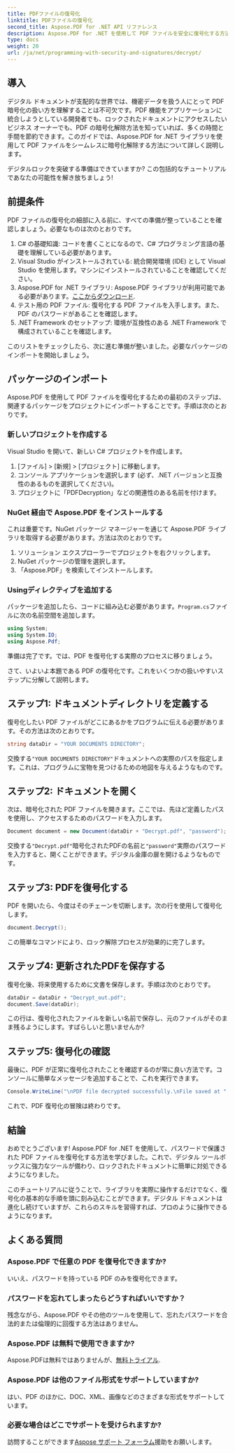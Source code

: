 ```yaml
---
title: PDFファイルの復号化
linktitle: PDFファイルの復号化
second_title: Aspose.PDF for .NET API リファレンス
description: Aspose.PDF for .NET を使用して PDF ファイルを安全に復号化する方法を学びます。ステップバイステップのガイダンスを利用して、ドキュメント管理スキルを強化します。
type: docs
weight: 20
url: /ja/net/programming-with-security-and-signatures/decrypt/
---
```

## 導入

デジタル ドキュメントが支配的な世界では、機密データを扱う人にとって PDF 暗号化の扱い方を理解することは不可欠です。PDF 機能をアプリケーションに統合しようとしている開発者でも、ロックされたドキュメントにアクセスしたいビジネス オーナーでも、PDF の暗号化解除方法を知っていれば、多くの時間と手間を節約できます。このガイドでは、Aspose.PDF for .NET ライブラリを使用して PDF ファイルをシームレスに暗号化解除する方法について詳しく説明します。 

デジタルロックを突破する準備はできていますか? この包括的なチュートリアルであなたの可能性を解き放ちましょう!

## 前提条件

PDF ファイルの復号化の細部に入る前に、すべての準備が整っていることを確認しましょう。必要なものは次のとおりです。

1. C# の基礎知識: コードを書くことになるので、C# プログラミング言語の基礎を理解している必要があります。
2. Visual Studio がインストールされている: 統合開発環境 (IDE) として Visual Studio を使用します。マシンにインストールされていることを確認してください。
3.  Aspose.PDF for .NET ライブラリ: Aspose.PDF ライブラリが利用可能である必要があります。[ここからダウンロード](https://releases.aspose.com/pdf/net/).
4. テスト用の PDF ファイル: 復号化する PDF ファイルを入手します。また、PDF のパスワードがあることを確認します。 
5. .NET Framework のセットアップ: 環境が互換性のある .NET Framework で構成されていることを確認します。

このリストをチェックしたら、次に進む準備が整いました。必要なパッケージのインポートを開始しましょう。

## パッケージのインポート

Aspose.PDF を使用して PDF ファイルを復号化するための最初のステップは、関連するパッケージをプロジェクトにインポートすることです。手順は次のとおりです。

### 新しいプロジェクトを作成する

Visual Studio を開いて、新しい C# プロジェクトを作成します。

1. [ファイル] > [新規] > [プロジェクト] に移動します。
2. コンソール アプリケーションを選択します (必ず、.NET バージョンと互換性のあるものを選択してください)。
3. プロジェクトに「PDFDecryption」などの関連性のある名前を付けます。

### NuGet 経由で Aspose.PDF をインストールする

これは重要です。NuGet パッケージ マネージャーを通じて Aspose.PDF ライブラリを取得する必要があります。方法は次のとおりです。

1. ソリューション エクスプローラーでプロジェクトを右クリックします。
2. NuGet パッケージの管理を選択します。
3. 「Aspose.PDF」を検索してインストールします。

### Usingディレクティブを追加する

パッケージを追加したら、コードに組み込む必要があります。`Program.cs`ファイルに次の名前空間を追加します。

```csharp
using System;
using System.IO;
using Aspose.Pdf;
```

準備は完了です。では、PDF を復号化する実際のプロセスに移りましょう。

さて、いよいよ本題である PDF の復号化です。これをいくつかの扱いやすいステップに分解して説明します。

## ステップ1: ドキュメントディレクトリを定義する

復号化したい PDF ファイルがどこにあるかをプログラムに伝える必要があります。その方法は次のとおりです。

```csharp
string dataDir = "YOUR DOCUMENTS DIRECTORY";
```

交換する`"YOUR DOCUMENTS DIRECTORY"`ドキュメントへの実際のパスを指定します。これは、プログラムに宝物を見つけるための地図を与えるようなものです。

## ステップ2: ドキュメントを開く

次は、暗号化された PDF ファイルを開きます。ここでは、先ほど定義したパスを使用し、アクセスするためのパスワードを入力します。

```csharp
Document document = new Document(dataDir + "Decrypt.pdf", "password");
```

交換する`"Decrypt.pdf"`暗号化されたPDFの名前と`"password"`実際のパスワードを入力すると、開くことができます。デジタル金庫の扉を開けるようなものです。

## ステップ3: PDFを復号化する

PDF を開いたら、今度はそのチェーンを切断します。次の行を使用して復号化します。

```csharp
document.Decrypt();
```

この簡単なコマンドにより、ロック解除プロセスが効果的に完了します。

## ステップ4: 更新されたPDFを保存する

復号化後、将来使用するために文書を保存します。手順は次のとおりです。

```csharp
dataDir = dataDir + "Decrypt_out.pdf";
document.Save(dataDir);
```

この行は、復号化されたファイルを新しい名前で保存し、元のファイルがそのまま残るようにします。すばらしいと思いませんか?

## ステップ5: 復号化の確認

最後に、PDF が正常に復号化されたことを確認するのが常に良い方法です。コンソールに簡単なメッセージを追加することで、これを実行できます。

```csharp
Console.WriteLine("\nPDF file decrypted successfully.\nFile saved at " + dataDir);
```

これで、PDF 復号化の冒険は終わりです。

## 結論

おめでとうございます! Aspose.PDF for .NET を使用して、パスワードで保護された PDF ファイルを復号化する方法を学びました。これで、デジタル ツールボックスに強力なツールが備わり、ロックされたドキュメントに簡単に対処できるようになりました。

このチュートリアルに従うことで、ライブラリを実際に操作するだけでなく、復号化の基本的な手順を頭に刻み込むことができます。デジタル ドキュメントは進化し続けていますが、これらのスキルを習得すれば、プロのように操作できるようになります。

## よくある質問

### Aspose.PDF で任意の PDF を復号化できますか?
いいえ、パスワードを持っている PDF のみを復号化できます。

### パスワードを忘れてしまったらどうすればいいですか？
残念ながら、Aspose.PDF やその他のツールを使用して、忘れたパスワードを合法的または倫理的に回復する方法はありません。

### Aspose.PDF は無料で使用できますか?
 Aspose.PDFは無料ではありませんが、[無料トライアル](https://releases.aspose.com/).

### Aspose.PDF は他のファイル形式をサポートしていますか?
はい、PDF のほかに、DOC、XML、画像などのさまざまな形式をサポートしています。

### 必要な場合はどこでサポートを受けられますか?
訪問することができます[Aspose サポート フォーラム](https://forum.aspose.com/c/pdf/10)援助をお願いします。